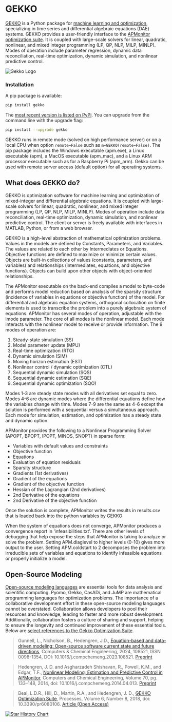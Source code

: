 # GEKKO

[GEKKO](http://gekko.readthedocs.io/en/latest/) is a Python package for [machine learning and optimization](https://machinelearning.byu.edu), specializing in time series and differential algebraic equations (DAE) systems. GEKKO provides a user-friendly interface to the [APMonitor optimization suite](http://apmonitor.com/wiki/). It is coupled with large-scale solvers for linear, quadratic, nonlinear, and mixed integer programming (LP, QP, NLP, MILP, MINLP). Modes of operation include parameter regression, dynamic data reconciliation, real-time optimization, dynamic simulation, and nonlinear predictive control.

![Gekko Logo](/gekko.png)

### Installation

A pip package is available:

```sh
pip install gekko
```

The [most recent version is listed on PyPi](https://pypi.org/project/gekko/). You can upgrade from the command line with the upgrade flag:

```sh
pip install --upgrade gekko
```

GEKKO runs in remote mode (solved on high performance server) or on a local CPU when option ```remote=False``` such as ```m=GEKKO(remote=False)```. The pip package includes the Windows executable (apm.exe), a Linux executable (apm), a MacOS executable (apm_mac), and a Linux ARM processor executable such as for a Raspberry Pi (apm_arm). Gekko can be used with remote server access (default option) for all operating systems.

## What does GEKKO do?

GEKKO is optimization software for machine learning and optimization of mixed-integer and differential algebraic equations. It is coupled with large-scale solvers for linear, quadratic, nonlinear, and mixed integer programming (LP, QP, NLP, MILP, MINLP). Modes of operation include data reconciliation, real-time optimization, dynamic simulation, and nonlinear predictive control. The client or server is freely available with interfaces in MATLAB, Python, or from a web browser.

GEKKO is a high-level abstraction of mathematical optimization problems. Values in the models are defined by Constants, Parameters, and Variables. The values are related to each other by Intermediates or Equations. Objective functions are defined to maximize or minimize certain values. Objects are built-in collections of values (constants, parameters, and variables) and relationships (intermediates, equations, and objective functions). Objects can build upon other objects with object-oriented relationships.

The APMonitor executable on the back-end compiles a model to byte-code and performs model reduction based on analysis of the sparsity structure (incidence of variables in equations or objective function) of the model. For differential and algebraic equation systems, orthogonal collocation on finite elements is used to transcribe the problem into a purely algebraic system of equations. APMonitor has several modes of operation, adjustable with the imode parameter. The core of all modes is the nonlinear model. Each mode interacts with the nonlinear model to receive or provide information. The 9 modes of operation are:

1. Steady-state simulation (SS)
2. Model parameter update (MPU)
3. Real-time optimization (RTO)
4. Dynamic simulation (SIM)
5. Moving horizon estimation (EST)
6. Nonlinear control / dynamic optimization (CTL)
7. Sequential dynamic simulation (SQS)
8. Sequential dynamic estimation (SQE)
9. Sequential dynamic optimization (SQO)

Modes 1-3 are steady state modes with all derivatives set equal to zero. Modes 4-6 are dynamic modes where the differential equations define how the variables change with time. Modes 7-9 are the same as 4-6 except the solution is performed with a sequential versus a simultaneous approach. Each mode for simulation, estimation, and optimization has a steady state and dynamic option.

APMonitor provides the following to a Nonlinear Programming Solver (APOPT, BPOPT, IPOPT, MINOS, SNOPT) in sparse form:

* Variables with default values and constraints
* Objective function
* Equations
* Evaluation of equation residuals
* Sparsity structure
* Gradients (1st derivatives)
* Gradient of the equations
* Gradient of the objective function
* Hessian of the Lagrangian (2nd derivatives)
* 2nd Derivative of the equations
* 2nd Derivative of the objective function

Once the solution is complete, APMonitor writes the results in results.csv that is loaded back into the python variables by GEKKO

When the system of equations does not converge, APMonitor produces a convergence report in ‘infeasibilities.txt’. There are other levels of debugging that help expose the steps that APMonitor is taking to analyze or solve the problem. Setting APM.diaglevel to higher levels (0-10) gives more output to the user. Setting APM.coldstart to 2 decomposes the problem into irreducible sets of variables and equations to identify infeasible equations or properly initialize a model.

## Open-Source Modeling

[Open-source modeling languages](https://apm.byu.edu/prism/index.php/Projects/OpenSourceModeling) are essential tools for data analysis and scientific computing. Pyomo, Gekko, CasADi, and JuMP are mathematical programming languages for optimization problems. The importance of a collaborative development effort in these open-source modeling languages cannot be overstated. Collaboration allows developers to pool their resources and knowledge, leading to faster and more robust development. Additionally, collaboration fosters a culture of sharing and support, helping to ensure the longevity and continued improvement of these essential tools. Below are [select references to the Gekko Optimization Suite](https://apmonitor.com/wiki/index.php/Main/APMonitorReferences).

> Gunnell, L., Nicholson, B., Hedengren, J.D., [Equation-based and data-driven modeling: Open-source software current state and future directions](https://www.sciencedirect.com/science/article/abs/pii/S0098135414001306), Computers & Chemical Engineering, 2024, 108521, ISSN 0098-1354, DOI: 10.1016/j.compchemeng.2023.108521. [Preprint](https://apm.byu.edu/prism/uploads/Members/2023_Open_Source_Modeling.pdf)

> Hedengren, J. D. and Asgharzadeh Shishavan, R., Powell, K.M., and Edgar, T.F., [Nonlinear Modeling, Estimation and Predictive Control in APMonitor](https://www.sciencedirect.com/science/article/pii/S0098135414001306), Computers and Chemical Engineering, Volume 70, pg. 133–148, 2014, doi: 10.1016/j.compchemeng.2014.04.013. [Preprint](https://apmonitor.com/wiki/uploads/Main/APMonitor_2014.pdf)

> Beal, L.D.R., Hill, D., Martin, R.A., and Hedengren, J. D., [GEKKO Optimization Suite](https://www.mdpi.com/2227-9717/6/8/106), Processes, Volume 6, Number 8, 2018, doi: 10.3390/pr6080106. [Article (Open Access)](https://www.mdpi.com/2227-9717/6/8/106)

[![Star History Chart](https://api.star-history.com/svg?repos=BYU-PRISM/GEKKO,Pyomo/pyomo,casadi/casadi&type=Date)](https://star-history.com/#BYU-PRISM/GEKKO&Pyomo/pyomo&casadi/casadi&Date)
